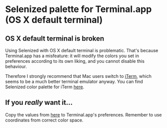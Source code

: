 Selenized palette for Terminal.app (OS X default terminal)
==========================================================

OS X default terminal is broken
-------------------------------

Using Selenized with OS X default terminal is problematic. That's because
Terminal.app has a misfeature: it will modify the colors you set in preferences
according to its own liking, and you cannot disable this behaviour.

Therefore I strongly recommend that Mac users switch to
[iTerm](http://www.iterm2.com/), which seems to be a much better terminal
emulator anyway. You can find Selenized color palette for iTerm
[here](../iterm/).



If you _really_ want it...
--------------------------

Copy the values from [here](../the-values.md) to Terminal.app's preferences.
Remember to use coordinates from correct color space.

